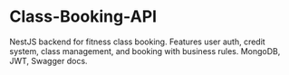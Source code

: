# Class-Booking-API
NestJS backend for fitness class booking. Features user auth, credit system, class management, and booking with business rules. MongoDB, JWT, Swagger docs.

